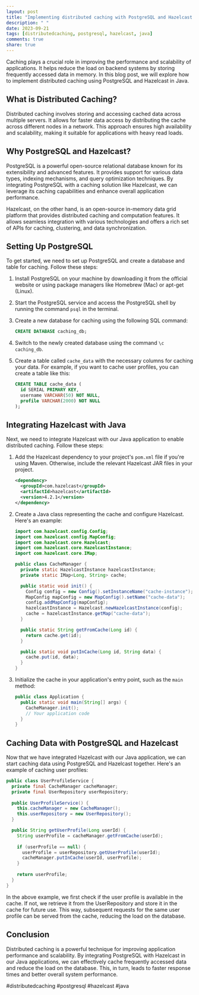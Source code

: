 ```yaml
---
layout: post
title: "Implementing distributed caching with PostgreSQL and Hazelcast in Java"
description: " "
date: 2023-09-21
tags: [distributedcaching, postgresql, hazelcast, java]
comments: true
share: true
---
```


Caching plays a crucial role in improving the performance and scalability of applications. It helps reduce the load on backend systems by storing frequently accessed data in memory. In this blog post, we will explore how to implement distributed caching using PostgreSQL and Hazelcast in Java.

## What is Distributed Caching?

Distributed caching involves storing and accessing cached data across multiple servers. It allows for faster data access by distributing the cache across different nodes in a network. This approach ensures high availability and scalability, making it suitable for applications with heavy read loads.

## Why PostgreSQL and Hazelcast?

PostgreSQL is a powerful open-source relational database known for its extensibility and advanced features. It provides support for various data types, indexing mechanisms, and query optimization techniques. By integrating PostgreSQL with a caching solution like Hazelcast, we can leverage its caching capabilities and enhance overall application performance.

Hazelcast, on the other hand, is an open-source in-memory data grid platform that provides distributed caching and computation features. It allows seamless integration with various technologies and offers a rich set of APIs for caching, clustering, and data synchronization.

## Setting Up PostgreSQL

To get started, we need to set up PostgreSQL and create a database and table for caching. Follow these steps:

1. Install PostgreSQL on your machine by downloading it from the official website or using package managers like Homebrew (Mac) or apt-get (Linux).

2. Start the PostgreSQL service and access the PostgreSQL shell by running the command `psql` in the terminal.

3. Create a new database for caching using the following SQL command:
   ```sql
   CREATE DATABASE caching_db;
   ```

4. Switch to the newly created database using the command `\c caching_db`.

5. Create a table called `cache_data` with the necessary columns for caching your data. For example, if you want to cache user profiles, you can create a table like this:
   ```sql
   CREATE TABLE cache_data (
     id SERIAL PRIMARY KEY,
     username VARCHAR(50) NOT NULL,
     profile VARCHAR(2000) NOT NULL
   );
   ```

## Integrating Hazelcast with Java

Next, we need to integrate Hazelcast with our Java application to enable distributed caching. Follow these steps:

1. Add the Hazelcast dependency to your project's `pom.xml` file if you're using Maven. Otherwise, include the relevant Hazelcast JAR files in your project.
   ```xml
   <dependency>
     <groupId>com.hazelcast</groupId>
     <artifactId>hazelcast</artifactId>
     <version>4.2.1</version>
   </dependency>
   ```

2. Create a Java class representing the cache and configure Hazelcast. Here's an example:
   ```java
   import com.hazelcast.config.Config;
   import com.hazelcast.config.MapConfig;
   import com.hazelcast.core.Hazelcast;
   import com.hazelcast.core.HazelcastInstance;
   import com.hazelcast.core.IMap;
   
   public class CacheManager {
     private static HazelcastInstance hazelcastInstance;
     private static IMap<Long, String> cache;
   
     public static void init() {
       Config config = new Config().setInstanceName("cache-instance");
       MapConfig mapConfig = new MapConfig().setName("cache-data");
       config.addMapConfig(mapConfig);
       hazelcastInstance = Hazelcast.newHazelcastInstance(config);
       cache = hazelcastInstance.getMap("cache-data");
     }
   
     public static String getFromCache(Long id) {
       return cache.get(id);
     }
   
     public static void putInCache(Long id, String data) {
       cache.put(id, data);
     }
   }
   ```

3. Initialize the cache in your application's entry point, such as the `main` method:
   ```java
   public class Application {
     public static void main(String[] args) {
       CacheManager.init();
       // Your application code
     }
   }
   ```

## Caching Data with PostgreSQL and Hazelcast

Now that we have integrated Hazelcast with our Java application, we can start caching data using PostgreSQL and Hazelcast together. Here's an example of caching user profiles:

```java
public class UserProfileService {
  private final CacheManager cacheManager;
  private final UserRepository userRepository;
  
  public UserProfileService() {
    this.cacheManager = new CacheManager();
    this.userRepository = new UserRepository();
  }

  public String getUserProfile(Long userId) {
    String userProfile = cacheManager.getFromCache(userId);
    
    if (userProfile == null) {
      userProfile = userRepository.getUserProfile(userId);
      cacheManager.putInCache(userId, userProfile);
    }
    
    return userProfile;
  }
}
```

In the above example, we first check if the user profile is available in the cache. If not, we retrieve it from the UserRepository and store it in the cache for future use. This way, subsequent requests for the same user profile can be served from the cache, reducing the load on the database.

## Conclusion

Distributed caching is a powerful technique for improving application performance and scalability. By integrating PostgreSQL with Hazelcast in our Java applications, we can effectively cache frequently accessed data and reduce the load on the database. This, in turn, leads to faster response times and better overall system performance.

#distributedcaching #postgresql #hazelcast #java